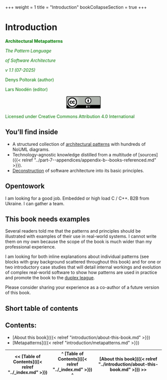 +++
weight = 1
title = "Introduction"
bookCollapseSection = true
+++

# Introduction

**<span style="color:green">Architectural Metapatterns</span>**

*<span style="color:green">The Pattern Language</span>* 

*<span style="color:green">of Software Architecture</span>*

*<span style="color:green">v 1\.1 \(07\-2025\)</span>*

<span style="color:green">Denys Poltorak \(author\)</span>

<span style="color:green">Lars Noodén \(editor\)</span>

<p align="center">
<img src="../Pictures/image000.png" alt="image000" width=22%/>
</p>

<span style="color:green">Licensed under Creative Commons Attribution 4\.0 International</span>

## You’ll find inside

- A structured collection of [architectural patterns](https://en.wikipedia.org/wiki/Architectural_pattern) with hundreds of NoUML diagrams\.
- Technology\-agnostic knowledge distilled from a multitude of [sources]({{< relref "../part-7--appendices/appendix-b--books-referenced.md" >}})\.
- [Deconstruction](https://tvtropes.org/pmwiki/pmwiki.php/Main/GenreDeconstruction) of software architecture into its basic principles\.


## Opentowork

I am looking for a good job\. Embedded or high load C / C\+\+\. B2B from Ukraine\. I can gather a team\.

## This book needs examples

Several readers told me that the patterns and principles should be illustrated with examples of their use in real\-world systems\. I cannot write them on my own because the scope of the book is much wider than my professional experience\.

I am looking for both inline explanations about individual patterns \(see blocks with gray background scattered throughout this book\) and for one or two introductory case studies that will detail internal workings and evolution of complex real\-world software to show how patterns are used in practice and promote the book to the [duplex league](https://martinfowler.com/bliki/DuplexBook.html)\.

Please consider sharing your experience as a co\-author of a future version of this book\.

## Short table of contents

## Contents:

<nav>

- [About this book]({{< relref "introduction/about-this-book.md" >}})
- [Metapatterns]({{< relref "introduction/metapatterns.md" >}})

</nav>



<nav>

| \<\< [Table of Contents]({{< relref "../_index.md" >}}) | ^ [Table of Contents]({{< relref "../_index.md" >}}) ^ | [About this book]({{< relref "../introduction/about-this-book.md" >}}) \>\> |
| --- | --- | --- |

</nav>



